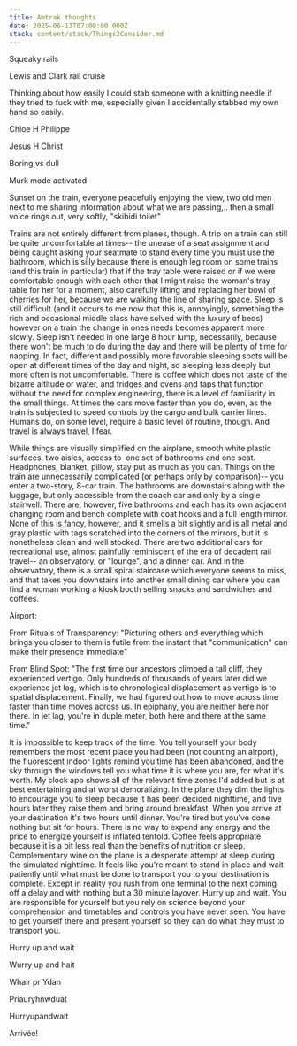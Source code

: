 ```yaml
---
title: Amtrak thoughts
date: 2025-06-13T07:00:00.000Z
stack: content/stack/Things2Consider.md
---
```


Squeaky rails


Lewis and Clark rail cruise 


Thinking about how easily I could stab someone with a knitting needle if they tried to fuck with me, especially given I accidentally stabbed my own hand so easily. 

Chloe H Philippe

Jesus H Christ 


Boring vs dull

Murk mode activated

Sunset on the train, everyone peacefully enjoying the view, two old men next to me sharing information about what we are passing,.. then a small voice rings out, very softly, "skibidi toilet"

Trains are not entirely different from planes, though. A trip on a train can still be quite uncomfortable at times-- the unease of a seat assignment and being caught asking your seatmate to stand every time you must use the bathroom, which is silly because there is enough leg room on some trains (and this train in particular) that if the tray table were raised or if we were comfortable enough with each other that I might raise the woman's tray table for her for a moment, also carefully lifting and replacing her bowl of cherries for her, because we are walking the line of sharing space. Sleep is still difficult (and it occurs to me now that this is, annoyingly, something the rich and occasional middle class have solved with the luxury of beds) however on a train the change in ones needs becomes apparent more slowly. Sleep isn't needed in one large 8 hour lump, necessarily, because there won't be much to do during the day and there will be plenty of time for napping. In fact, different and possibly more favorable sleeping spots will be open at different times of the day and night, so sleeping less deeply but more often is not uncomfortable. There is coffee which does not taste of the bizarre altitude or water, and fridges and ovens and taps that function without the need for complex engineering, there is a level of familiarity in the small things. At times the cars move faster than you do, even, as the train is subjected to speed controls by the cargo and bulk carrier lines. Humans do, on some level, require a basic level of routine, though. And travel is always travel, I fear. 


While things are visually simplified on the airplane, smooth white plastic surfaces, two aisles, access to  one set of bathrooms and one seat. Headphones, blanket, pillow, stay put as much as you can. Things on the train are unnecessarily complicated (or perhaps only by comparison)-- you enter a two-story, 8-car train. The bathrooms are downstairs along with the luggage, but only accessible from the coach car and only by a single stairwell. There are, however, five bathrooms and each has its own adjacent changing room and bench complete with coat hooks and a full length mirror. None of this is fancy, however, and it smells a bit slightly and is all metal and gray plastic with tags scratched into the corners of the mirrors, but it is nonetheless clean and well stocked. There are two additional cars for recreational use, almost painfully reminiscent of the era of decadent rail travel-- an observatory, or "lounge", and a dinner car. And in the observatory, there is a small spiral staircase which everyone seems to miss, and that takes you downstairs into another small dining car where you can find a woman working a kiosk booth selling snacks and sandwiches and coffees.

Airport: 

From Rituals of Transparency: "Picturing others and everything which brings you closer to them is futile from the instant that "communication" can make their presence immediate" 

From Blind Spot: "The first time our ancestors climbed a tall cliff, they experienced vertigo. Only hundreds of thousands of years later did we experience jet lag, which is to chronological displacement as vertigo is to spatial displacement. Finally, we had figured out how to move across time faster than time moves across us. In epiphany, you are neither here nor there. In jet lag, you're in duple meter, both here and there at the same time."




It is impossible to keep track of the time. You tell yourself your body remembers the most recent place you had been (not counting an airport), the fluorescent indoor lights remind you time has been abandoned, and the sky through the windows tell you what time it is where you are, for what it's worth. My clock app shows all of the relevant time zones I'd added but is at best entertaining and at worst demoralizing. In the plane they dim the lights to encourage you to sleep because it has been decided nighttime, and five hours later they raise them and bring around breakfast. When you arrive at your destination it's two hours until dinner. You're tired but you've done nothing but sit for hours. There is no way to expend any energy and the price to energize yourself is inflated tenfold. Coffee feels appropriate because it is a bit less real than the benefits of nutrition or sleep. Complementary wine on the plane is a desperate attempt at sleep during the simulated nighttime. It feels like you're meant to stand in place and wait patiently until what must be done to transport you to your destination is complete. Except in reality you rush from one terminal to the next coming off a delay and with nothing but a 30 minute layover. Hurry up and wait. You are responsible for yourself but you rely on science beyond your comprehension and timetables and controls you have never seen. You have to get yourself there and present yourself so they can do what they must to transport you.  

Hurry up and wait

Wurry up and hait 

Whair pr Ydan

Priauryhnwduat

Hurryupandwait 




Arrivée!




